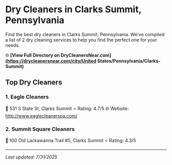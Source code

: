 # Dry Cleaners in Clarks Summit, Pennsylvania

Find the best dry cleaners in Clarks Summit, Pennsylvania. We've compiled a list of 2 dry cleaning services to help you find the perfect one for your needs.

🌐 **[View Full Directory on DryCleanersNear.com](https://drycleanersnear.com/city/United States/Pennsylvania/Clarks-Summit)**

## Top Dry Cleaners

### 1. Eagle Cleaners
📍 531 S State St, Clarks Summit
⭐ Rating: 4.7/5
🌐 Website: http://www.eaglecleanerspa.com/

### 2. Summit Square Cleaners
📍 100 Old Lackawanna Trail #5, Clarks Summit
⭐ Rating: 4.3/5


---

*Last updated: 7/31/2025*
